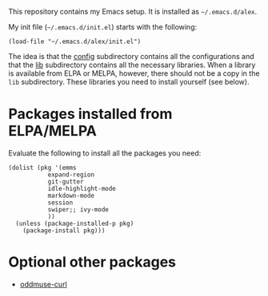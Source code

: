 This repository contains my Emacs setup. It is installed as
`~/.emacs.d/alex`.

My init file (`~/.emacs.d/init.el`) starts with the following:

```
(load-file "~/.emacs.d/alex/init.el")
```

The idea is that the [config](config) subdirectory contains all the
configurations and that the [lib](lib) subdirectory contains all the
necessary libraries. When a library is available from ELPA or MELPA,
however, there should not be a copy in the `lib` subdirectory. These
libraries you need to install yourself (see below).

# Packages installed from ELPA/MELPA

Evaluate the following to install all the packages you need:

```
(dolist (pkg '(emms
	       expand-region
	       git-gutter
	       idle-highlight-mode
	       markdown-mode
	       session
	       swiper;; ivy-mode
	       ))
  (unless (package-installed-p pkg)
    (package-install pkg)))
```

# Optional other packages

* [oddmuse-curl](http://www.emacswiki.org/emacs?OddmuseCurl#toc1)
